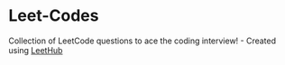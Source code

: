 # Leet-Codes
Collection of LeetCode questions to ace the coding interview! - Created using [LeetHub](https://github.com/QasimWani/LeetHub)
